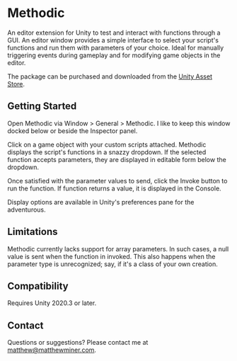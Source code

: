# Methodic

An editor extension for Unity to test and interact with functions through a GUI.
An editor window provides a simple interface to select your script's functions
and run them with parameters of your choice. Ideal for manually triggering
events during gameplay and for modifying game objects in the editor.

The package can be purchased and downloaded from the
[Unity Asset Store](http://u3d.as/content/matthew-miner/methodic/1Xw).


## Getting Started

Open Methodic via Window > General > Methodic. I like to keep this window docked
below or beside the Inspector panel.

Click on a game object with your custom scripts attached. Methodic displays
the script's functions in a snazzy dropdown. If the selected function accepts
parameters, they are displayed in editable form below the dropdown.

Once satisfied with the parameter values to send, click the Invoke button to
run the function. If function returns a value, it is displayed in the Console.

Display options are available in Unity's preferences pane for the adventurous.


## Limitations

Methodic currently lacks support for array parameters. In such cases, a null
value is sent when the function in invoked. This also happens when the
parameter type is unrecognized; say, if it's a class of your own creation.


## Compatibility

Requires Unity 2020.3 or later.


## Contact

Questions or suggestions? Please contact me at matthew@matthewminer.com.
